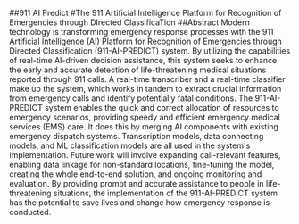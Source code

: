 ##911 AI Predict
#The 911 Artificial Intelligence Platform for Recognition of Emergencies through DIrected ClassificaTion
##Abstract
Modern technology is transforming emergency response processes with the 911 Artificial Intelligence (AI) Platform for Recognition of Emergencies through Directed Classification (911-AI-PREDICT) system.
By utilizing the capabilities of real-time AI-driven decision assistance, this system seeks to enhance the early and accurate detection of life-threatening medical situations reported through 911 calls. 
A real-time transcriber and a real-time classifier make up the system, which works in tandem to extract crucial information from emergency calls and identify potentially fatal conditions. 
The 911-AI-PREDICT system enables the quick and correct allocation of resources to emergency scenarios, providing speedy and efficient emergency medical services (EMS) care. 
It does this by merging AI components with existing emergency dispatch systems. Transcription models, data connecting models, and ML classification models are all used in the system's implementation. 
Future work will involve expanding call-relevant features, enabling data linkage for non-standard locations, fine-tuning the model, creating the whole end-to-end solution, and ongoing monitoring and evaluation. 
By providing prompt and accurate assistance to people in life-threatening situations, the implementation of the 911-AI-PREDICT system has the potential to save lives and change how emergency response is conducted.



